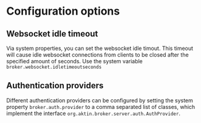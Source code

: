 # Configuration options

## Websocket idle timeout

Via system properties, you can set the websocket idle timout. This timeout
will cause idle websocket connections from clients to be closed after the 
specified amount of seconds. Use the system variable `broker.websocket.idletimeoutseconds`

## Authentication providers

Different authentication providers can be configured by setting the system
property `broker.auth.provider` to a comma separated list of classes, which
implement the interface `org.aktin.broker.server.auth.AuthProvider`.

